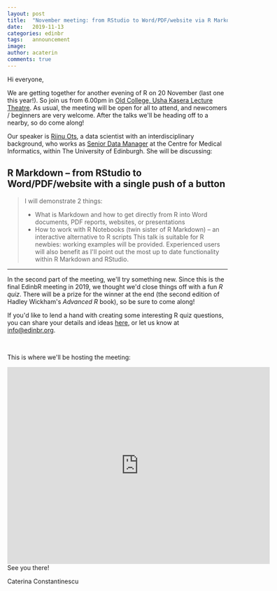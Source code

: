 ```yaml
---
layout: post
title:  "November meeting: from RStudio to Word/PDF/website via R Markdown + fun R quiz!"
date:   2019-11-13
categories: edinbr
tags:   announcement
image:
author: acaterin
comments: true
---
```




Hi everyone,
<br/>


We are getting together for another evening of R on 20 November (last one this year!). So join us from 6.00pm in [Old College, Usha Kasera Lecture Theatre](https://www.ed.ac.uk/timetabling-examinations/timetabling/room-bookings/bookable-rooms3/room/0001_01_1.264). As usual, the meeting will be open for all to attend, and newcomers / beginners are very welcome. After the talks we'll be heading off to a nearby, so do come along!


Our speaker is [Riinu Ots](https://www.riinu.me), a data scientist with an interdisciplinary background, who 
works as [Senior Data Manager](https://www.ed.ac.uk/surgery/staff/profiles/riinu-ots) at the Centre for Medical Informatics, within The University of Edinburgh. She will be discussing:

## R Markdown – from RStudio to Word/PDF/website with a single push of a button

> I will demonstrate 2 things:
> - What is Markdown and how to get directly from R into Word documents, PDF reports, websites, or presentations
> - How to work with R Notebooks (twin sister of R Markdown) – an interactive alternative to R scripts
> This talk is suitable for R newbies: working examples will be provided. Experienced users will also benefit as I'll point out the most up to date functionality within R Markdown and RStudio.

---

In the second part of the meeting, we'll try something new. Since this is the final EdinbR meeting in 2019, we thought we'd close things off with a fun *R quiz*. There will be a prize for the winner at the end (the second edition of Hadley Wickham's _Advanced R_ book), so be sure to come along!

If you'd like to lend a hand with creating some interesting R quiz questions, you can share your details and ideas [here](https://forms.gle/NHJ3gv2LR4rnDW7g8), or let us know at info@edinbr.org.



<br/>


This is where we'll be hosting the meeting:

<iframe src="https://www.google.com/maps/embed?pb=!1m18!1m12!1m3!1d2234.1061208313054!2d-3.188686583961646!3d55.947532584423605!2m3!1f0!2f0!3f0!3m2!1i1024!2i768!4f13.1!3m3!1m2!1s0x4887c7844ad5c037%3A0x31e428935b584a83!2sOld%20College%2C%20The%20University%20of%20Edinburgh!5e0!3m2!1sen!2suk!4v1568673059654!5m2!1sen!2suk" width="600" height="450" frameborder="0" style="border:0;" allowfullscreen=""></iframe>
<br/>
See you there!

Caterina Constantinescu
